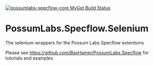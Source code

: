 [![possumlabs-specflow-core MyGet Build Status](https://www.myget.org/BuildSource/Badge/possumlabs-specflow-selenium?identifier=3f70eece-3656-4c04-83b0-7474590e0c0e)](https://www.myget.org/)

# PossumLabs.Specflow.Selenium
The selenium wrappers for the Possum Labs Specflow extentions

Please see https://github.com/BasHamer/PossumLabs.Specflow for tutorials and examples.
